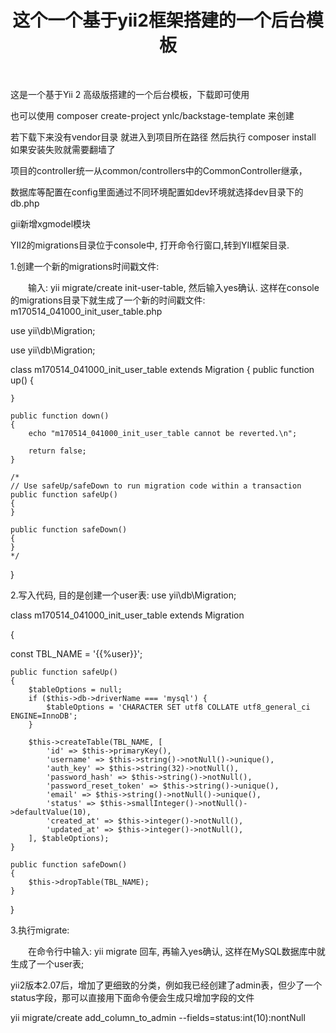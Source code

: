 <p align="center">
    <h1 align="center">这个一个基于yii2框架搭建的一个后台模板</h1>
    <br>
</p>

这是一个基于Yii 2 高级版搭建的一个后台模板，下载即可使用

也可以使用 composer create-project ynlc/backstage-template 来创建

若下载下来没有vendor目录 就进入到项目所在路径 然后执行 composer install 如果安装失败就需要翻墙了

项目的controller统一从common/controllers中的CommonController继承，

数据库等配置在config里面通过不同环境配置如dev环境就选择dev目录下的db.php

gii新增xgmodel模块


YII2的migrations目录位于console中, 打开命令行窗口,转到YII框架目录.

1.创建一个新的migrations时间戳文件:

　　输入: yii migrate/create init-user-table, 然后输入yes确认. 这样在console的migrations目录下就生成了一个新的时间戳文件: m170514_041000_init_user_table.php

use yii\db\Migration;

use yii\db\Migration;

class m170514_041000_init_user_table extends Migration
{
    public function up()
    {

    }

    public function down()
    {
        echo "m170514_041000_init_user_table cannot be reverted.\n";

        return false;
    }

    /*
    // Use safeUp/safeDown to run migration code within a transaction
    public function safeUp()
    {
    }

    public function safeDown()
    {
    }
    */
}

2.写入代码, 目的是创建一个user表:
use yii\db\Migration;

class m170514_041000_init_user_table extends Migration

{

const TBL_NAME = '{{%user}}';

    public function safeUp()
    {
        $tableOptions = null;
        if ($this->db->driverName === 'mysql') {
            $tableOptions = 'CHARACTER SET utf8 COLLATE utf8_general_ci ENGINE=InnoDB';
        }

        $this->createTable(TBL_NAME, [
            'id' => $this->primaryKey(),
            'username' => $this->string()->notNull()->unique(),
            'auth_key' => $this->string(32)->notNull(),
            'password_hash' => $this->string()->notNull(),
            'password_reset_token' => $this->string()->unique(),
            'email' => $this->string()->notNull()->unique(),
            'status' => $this->smallInteger()->notNull()->defaultValue(10),
            'created_at' => $this->integer()->notNull(),
            'updated_at' => $this->integer()->notNull(),
        ], $tableOptions);
    }

    public function safeDown()
    {
        $this->dropTable(TBL_NAME);
    }
}

3.执行migrate:

　　在命令行中输入: yii migrate 回车, 再输入yes确认, 这样在MySQL数据库中就生成了一个user表;

yii2版本2.07后，增加了更细致的分类，例如我已经创建了admin表，但少了一个status字段，那可以直接用下面命令便会生成只增加字段的文件

yii migrate/create add_column_to_admin --fields=status:int(10):nontNull

